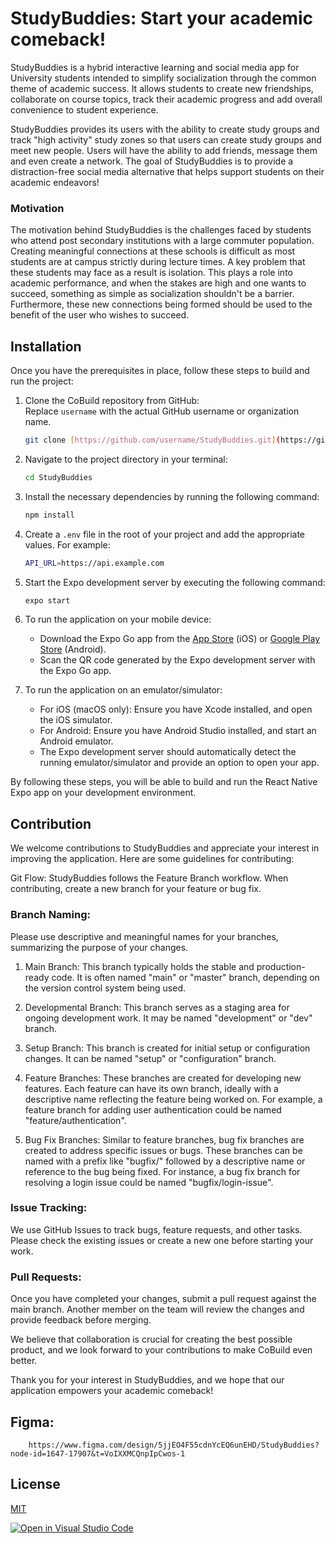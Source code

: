 # StudyBuddies: Start your academic comeback!

StudyBuddies is a hybrid interactive learning and social media app for University students intended to simplify socialization through the common theme of academic success. It allows students to create new friendships, collaborate on course topics, track their academic progress and add overall convenience to student experience.

StudyBuddies provides its users with the ability to create study groups and track "high activity" study zones so that users can create study groups and meet new people. Users will have the ability to add friends, message them and even create a network. The goal of StudyBuddies is to provide a distraction-free social media alternative that helps support students on their academic endeavors!



### Motivation

The motivation behind StudyBuddies is the challenges faced by students who attend post secondary institutions with a large commuter population. Creating meaningful connections at these schools is difficult as most students are at campus strictly during lecture times. A key problem that these students may face as a result is isolation. This plays a role into academic performance, and when the stakes are high and one wants to succeed, something as simple as socialization shouldn't be a barrier. Furthermore, these new connections being formed should be used to the benefit of the user who wishes to succeed.

## Installation

Once you have the prerequisites in place, follow these steps to build and run the project:

1. Clone the CoBuild repository from GitHub:  
    Replace `username` with the actual GitHub username or organization name.

    ```bash
    git clone [https://github.com/username/StudyBuddies.git](https://github.com/UofT-UTSC-CS-sandbox/StudyBuddies)
    ```

2. Navigate to the project directory in your terminal:

    ```bash
    cd StudyBuddies
    ```

3. Install the necessary dependencies by running the following command:

    ```bash
    npm install
    ```

4. Create a `.env` file in the root of your project and add the appropriate values. For example:

    ```bash
    API_URL=https://api.example.com
    ```

5. Start the Expo development server by executing the following command:

    ```bash
    expo start
    ```

6. To run the application on your mobile device:
   - Download the Expo Go app from the [App Store](https://apps.apple.com/us/app/expo-go/id982107779) (iOS) or [Google Play Store](https://play.google.com/store/apps/details?id=host.exp.exponent) (Android).
   - Scan the QR code generated by the Expo development server with the Expo Go app.

7. To run the application on an emulator/simulator:
   - For iOS (macOS only): Ensure you have Xcode installed, and open the iOS simulator.
   - For Android: Ensure you have Android Studio installed, and start an Android emulator.
   - The Expo development server should automatically detect the running emulator/simulator and provide an option to open your app.

By following these steps, you will be able to build and run the React Native Expo app on your development environment.


## Contribution

We welcome contributions to StudyBuddies and appreciate your interest in improving the application. Here are some guidelines for contributing:

  Git Flow: StudyBuddies follows the Feature Branch workflow. When contributing, create a new branch for your feature or bug fix. <br>
  
  ### Branch Naming: 
  Please use descriptive and meaningful names for your branches, summarizing the purpose of your changes. <br>
  
   1) Main Branch: This branch typically holds the stable and production-ready code. It is often named "main" or "master" branch, depending on the version control system being used.

   2) Developmental Branch: This branch serves as a staging area for ongoing development work. It may be named "development" or "dev" branch.

   3) Setup Branch: This branch is created for initial setup or configuration changes. It can be named "setup" or "configuration" branch.

   4) Feature Branches: These branches are created for developing new features. Each feature can have its own branch, ideally with a descriptive name reflecting the feature being worked on. For example, a feature branch for adding user authentication could be named "feature/authentication".

   5) Bug Fix Branches: Similar to feature branches, bug fix branches are created to address specific issues or bugs. These branches can be named with a prefix like "bugfix/" followed by a descriptive name or reference to the bug being fixed. For instance, a bug fix branch for resolving a login issue could be named "bugfix/login-issue".
      
### Issue Tracking: 
   We use GitHub Issues to track bugs, feature requests, and other tasks. Please check the existing issues or create a new one before starting your work. <br>
   
### Pull Requests: 
   Once you have completed your changes, submit a pull request against the main branch. Another member on the team will review the changes and provide feedback before merging. <br>

We believe that collaboration is crucial for creating the best possible product, and we look forward to your contributions to make CoBuild even better.



Thank you for your interest in StudyBuddies, and we hope that our application empowers your academic comeback!

## Figma:
        
        https://www.figma.com/design/5jjEO4F55cdnYcEQ6unEHD/StudyBuddies?node-id=1647-17907&t=VoIXXMCQnpIpCwos-1


## License

[MIT](https://choosealicense.com/licenses/mit/)


[![Open in Visual Studio Code](https://classroom.github.com/assets/open-in-vscode-718a45dd9cf7e7f842a935f5ebbe5719a5e09af4491e668f4dbf3b35d5cca122.svg)](https://classroom.github.com/online_ide?assignment_repo_id=15093985&assignment_repo_type=AssignmentRepo)
